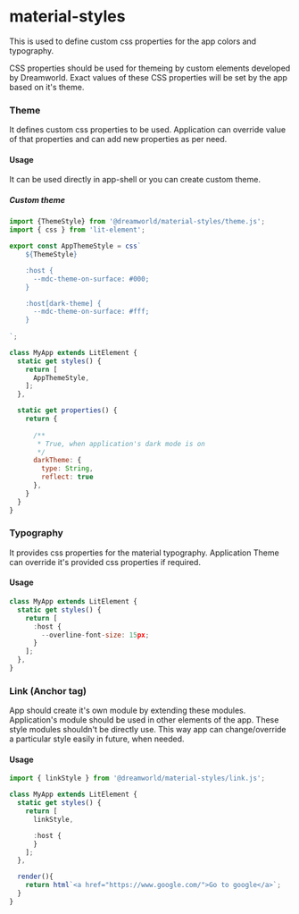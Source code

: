 # material-styles

This is used to define custom css properties for the app colors and typography.

CSS properties should be used for themeing by custom elements developed by Dreamworld. Exact values of these CSS 
properties will be set by the app based on it's theme.

### Theme

It defines custom css properties to be used. Application can override value of that properties and can add new properties as per need.

#### Usage

It can be used directly in app-shell or you can create custom theme.

##### Custom theme
```js
import {ThemeStyle} from '@dreamworld/material-styles/theme.js';
import { css } from 'lit-element';

export const AppThemeStyle = css`
    ${ThemeStyle}

    :host {
      --mdc-theme-on-surface: #000;
    }

    :host[dark-theme] {
      --mdc-theme-on-surface: #fff;
    }
    
`;

class MyApp extends LitElement {
  static get styles() {
    return [
      AppThemeStyle,
    ];
  },

  static get properties() {
    return {
      
      /**
       * True, when application's dark mode is on
       */
      darkTheme: {
        type: String,
        reflect: true
      },
    }
  }
}
```

### Typography

It provides css properties for the material typography. Application Theme can override it's provided css properties if required.

#### Usage

```js
class MyApp extends LitElement {
  static get styles() {
    return [
      :host {
        --overline-font-size: 15px;
      }
    ];
  },
}
```

### Link (Anchor tag)

App should create it's own module by extending these modules. Application's module should be used in other elements of the app. These style modules shouldn't be directly use. This way app can change/override a particular style easily in future, when needed.

#### Usage


```js
import { linkStyle } from '@dreamworld/material-styles/link.js';

class MyApp extends LitElement {
  static get styles() {
    return [
      linkStyle,

      :host {
      }
    ];
  },

  render(){
    return html`<a href="https://www.google.com/">Go to google</a>`;
  }
}
```
